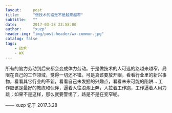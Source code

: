 ```yaml
---
layout:     post
title:      "做技术的路是不是越来越窄"
subtitle:   ""
date:       2017-03-28 23:58:00
author:     "xuzp"
header-img: "img/post-header/wx-common.jpg"
catalog: false
tags:
    - 技术
    - WX
---
```


所有的脑力劳动到后来都会变成体力劳动。于是做技术的人可选的路越来越窄，局限在自己的工作领域，觉得一切还不错。可是真该要放开眼，看看行业里的新兴事物，看看其它行业的革新，看看自己未发掘的兴趣点，看看未来可能的陷阱... 工作应该是最好的教练和伙伴，逼着人往浪潮上奔，人拉着工作跑，工作逼着人用力跳；如果不是这样，那么就要警惕了，路是不是在变窄呢。

—— xuzp 记于 2017.3.28
